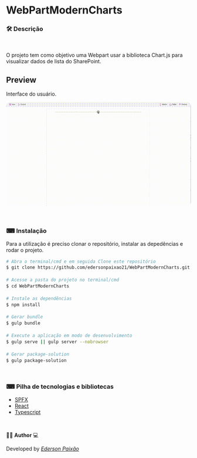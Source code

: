 <p align="center">
<h1>
 WebPartModernCharts
</h1>
</p>

### 🛠  Descrição 
 
</br>

O projeto tem como objetivo uma Webpart usar a biblioteca Chart.js para visualizar dados de lista do SharePoint. 


## Preview
Interface do usuário.
</br>

<p align="center">
  <kbd>
 <img width="auto" style="border-radius: 10px" height="auto" 
 src="https://github.com/edersonpaixao21/WebPartModernCharts/blob/master/assets/Modern-Charts.gif" alt="Intro">
  </kbd>
  </br>
</p>
 
</br>

### ⌨ Instalação
Para a utilização é preciso clonar o repositório, instalar as depedências e rodar o projeto.

```bash
# Abra o terminal/cmd e em seguida Clone este repositório
$ git clone https://github.com/edersonpaixao21/WebPartModernCharts.git

# Acesse a pasta do projeto no terminal/cmd
$ cd WebPartModernCharts

# Instale as dependências
$ npm install

# Gerar bundle
$ gulp bundle

# Execute a aplicação em modo de desenvolvimento
$ gulp serve || gulp server --nobrowser

# Gerar package-solution
$ gulp package-solution 

```

</br>

### ⌨ Pilha de tecnologias e bibliotecas

-   [SPFX](https://learn.microsoft.com/pt-br/sharepoint/dev/spfx/sharepoint-framework-overview)
-   [React](https://github.com/facebook/react)
-   [Typescript](https://www.typescriptlang.org/)

</br>

👨‍💻 **Author** 💻

Developed by [_Ederson Paixão_](https://www.linkedin.com/in/ederson-paix%C3%A3o-a14051242/)
